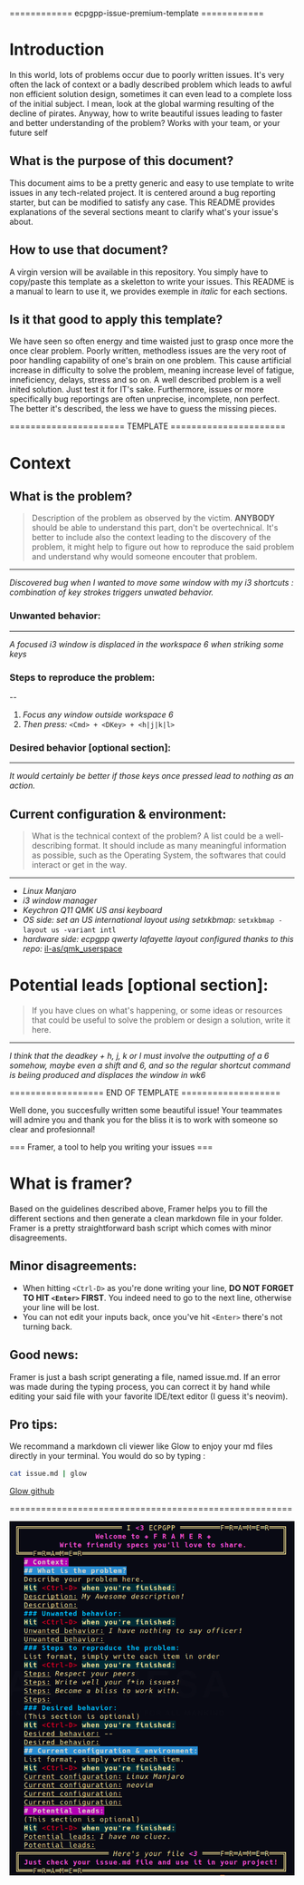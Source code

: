 ============ ecpgpp-issue-premium-template ============

# Introduction

In this world, lots of problems occur due to poorly written issues. It's very often the lack of context or a badly described problem which leads to awful non efficient solution design, sometimes it can even lead to a complete loss of the initial subject. 
I mean, look at the global warming resulting of the decline of pirates. 
Anyway, how to write beautiful issues leading to faster and better understanding of the problem? Works with your team, or your future self

## What is the purpose of this document?

This document aims to be a pretty generic and easy to use template to write issues in any tech-related project. It is centered around a bug reporting starter, but can be modified to satisfy any case. This README provides explanations of the several sections meant to clarify what's your issue's about.

## How to use that document?

A virgin version will be available in this repository. You simply have to copy/paste this template as a skeletton to write your issues. This README is a manual to learn to use it, we provides exemple in *italic* for each sections.

## Is it that good to apply this template? 
We have seen so often energy and time waisted just to grasp once more the once clear problem. Poorly written, methodless issues are the very root of poor handling capability of one's brain on one problem. This cause artificial increase in difficulty to solve the problem, meaning increase level of fatigue, inneficiency, delays, stress and so on. A well described problem is a well inited solution. Just test it for IT's sake.
Furthermore, issues or more specifically bug reportings are often unprecise, incomplete, non perfect. The better it's described, the less we have to guess the missing pieces.

====================== TEMPLATE ======================

# Context 
## What is the problem? 
> Description of the problem as observed by the victim. **ANYBODY** should be able to understand this part, don't be overtechnical.
It's better to include also the context leading to the discovery of the problem, it might help to figure out how to reproduce the said problem and understand why would someone encouter that problem.

---

*Discovered bug when I wanted to move some window with my i3 shortcuts : combination of key strokes triggers unwated behavior.*

### Unwanted behavior:

---

*A focused i3 window is displaced in the workspace 6 when striking some keys*

### Steps to reproduce the problem:

--

1. *Focus any window outside workspace 6*
2. *Then press:* `<Cmd> + <DKey> + <h|j|k|l>`

### Desired behavior [optional section]:

---

*It would certainly be better if those keys once pressed lead to nothing as an action.*

## Current configuration & environment: 
> What is the technical context of the problem? A list could be a well-describing format. It should include as many meaningful information as possible, such as the Operating System, the softwares that could interact or get in the way.

---

+ *Linux Manjaro*
+ *i3 window manager*
+ *Keychron Q11 QMK US ansi keyboard*
+ *OS side: set an US international layout using setxkbmap:*
`setxkbmap -layout us -variant intl`
+ *hardware side: ecpgpp qwerty lafayette layout configured thanks to this repo:* [il-as/qmk_userspace](https://github.com/il-as/qmk_userspace)

# Potential leads [optional section]:
> If you have clues on what's happening, or some ideas or resources that could be useful to solve the problem or design a solution, write it here.

---

*I think that the deadkey + h, j, k or l must involve the outputting of a 6 somehow, maybe even a shift and 6, and so the regular shortcut command is beiing produced and displaces the window in wk6*

================== END OF TEMPLATE ===================

Well done, you succesfully written some beautiful issue! Your teammates will admire you and thank you for the bliss it is to work with someone so clear and profesionnal!

=== Framer, a tool to help you writing your issues ===

# What is framer?

Based on the guidelines described above, Framer helps you to fill the different sections and then generate a clean markdown file in your folder. Framer is a pretty straightforward bash script which comes with minor disagreements.

## Minor disagreements:

+ When hitting `<Ctrl-D>` as you're done writing your line, **DO NOT FORGET TO HIT `<Enter>` FIRST**. You indeed need to go to the next line, otherwise your line will be lost.
+ You can not edit your inputs back, once you've hit `<Enter>` there's not turning back.

## Good news:
Framer is just a bash script generating a file, named issue.md. If an error was made during the typing process, you can correct it by hand while editing your said file with your favorite IDE/text editor (I guess it's neovim).

## Pro tips:
We recommand a markdown cli viewer like Glow to enjoy your md files directly in your terminal.
You would do so by typing :
```bash
cat issue.md | glow
```

[Glow github](https://github.com/charmbracelet/glow)

======================================================

![Framer Demo](framer-demo.png)


